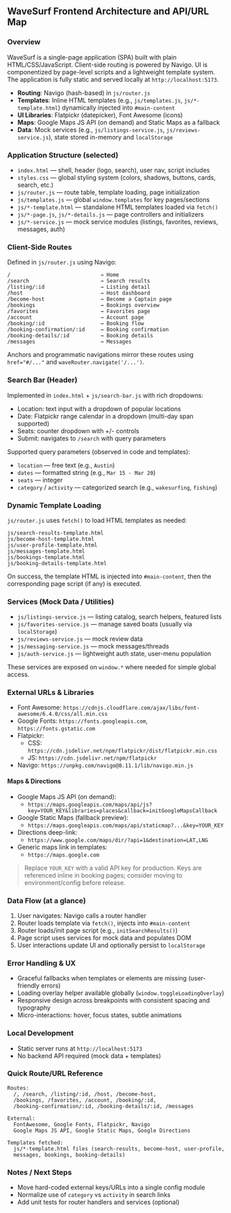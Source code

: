 ## WaveSurf Frontend Architecture and API/URL Map

### Overview
WaveSurf is a single-page application (SPA) built with plain HTML/CSS/JavaScript. Client-side routing is powered by Navigo. UI is componentized by page-level scripts and a lightweight template system. The application is fully static and served locally at `http://localhost:5173`.

- **Routing**: Navigo (hash-based) in `js/router.js`
- **Templates**: Inline HTML templates (e.g., `js/templates.js`, `js/*-template.html`) dynamically injected into `#main-content`
- **UI Libraries**: Flatpickr (datepicker), Font Awesome (icons)
- **Maps**: Google Maps JS API (on demand) and Static Maps as a fallback
- **Data**: Mock services (e.g., `js/listings-service.js`, `js/reviews-service.js`), state stored in-memory and `localStorage`

### Application Structure (selected)
- `index.html` — shell, header (logo, search), user nav, script includes
- `styles.css` — global styling system (colors, shadows, buttons, cards, search, etc.)
- `js/router.js` — route table, template loading, page initialization
- `js/templates.js` — global `window.templates` for key pages/sections
- `js/*-template.html` — standalone HTML templates loaded via `fetch()`
- `js/*-page.js`, `js/*-details.js` — page controllers and initializers
- `js/*-service.js` — mock service modules (listings, favorites, reviews, messages, auth)

### Client-Side Routes
Defined in `js/router.js` using Navigo:

```
/                             → Home
/search                       → Search results
/listing/:id                  → Listing detail
/host                         → Host dashboard
/become-host                  → Become a Captain page
/bookings                     → Bookings overview
/favorites                    → Favorites page
/account                      → Account page
/booking/:id                  → Booking flow
/booking-confirmation/:id     → Booking confirmation
/booking-details/:id          → Booking details
/messages                     → Messages
```

Anchors and programmatic navigations mirror these routes using `href="#/..."` and `waveRouter.navigate('/...')`.

### Search Bar (Header)
Implemented in `index.html` + `js/search-bar.js` with rich dropdowns:
- Location: text input with a dropdown of popular locations
- Date: Flatpickr range calendar in a dropdown (multi-day span supported)
- Seats: counter dropdown with +/- controls
- Submit: navigates to `/search` with query parameters

Supported query parameters (observed in code and templates):
- `location` — free text (e.g., `Austin`)
- `dates` — formatted string (e.g., `Mar 15 - Mar 20`)
- `seats` — integer
- `category` / `activity` — categorized search (e.g., `wakesurfing`, `fishing`)

### Dynamic Template Loading
`js/router.js` uses `fetch()` to load HTML templates as needed:

```
js/search-results-template.html
js/become-host-template.html
js/user-profile-template.html
js/messages-template.html
js/bookings-template.html
js/booking-details-template.html
```

On success, the template HTML is injected into `#main-content`, then the corresponding page script (if any) is executed.

### Services (Mock Data / Utilities)
- `js/listings-service.js` — listing catalog, search helpers, featured lists
- `js/favorites-service.js` — manage saved boats (usually via `localStorage`)
- `js/reviews-service.js` — mock review data
- `js/messaging-service.js` — mock messages/threads
- `js/auth-service.js` — lightweight auth state, user-menu population

These services are exposed on `window.*` where needed for simple global access.

### External URLs & Libraries
- Font Awesome: `https://cdnjs.cloudflare.com/ajax/libs/font-awesome/6.4.0/css/all.min.css`
- Google Fonts: `https://fonts.googleapis.com`, `https://fonts.gstatic.com`
- Flatpickr:
  - CSS: `https://cdn.jsdelivr.net/npm/flatpickr/dist/flatpickr.min.css`
  - JS:  `https://cdn.jsdelivr.net/npm/flatpickr`
- Navigo: `https://unpkg.com/navigo@8.11.1/lib/navigo.min.js`

#### Maps & Directions
- Google Maps JS API (on demand):
  - `https://maps.googleapis.com/maps/api/js?key=YOUR_KEY&libraries=places&callback=initGoogleMapsCallback`
- Google Static Maps (fallback preview):
  - `https://maps.googleapis.com/maps/api/staticmap?...&key=YOUR_KEY`
- Directions deep-link:
  - `https://www.google.com/maps/dir/?api=1&destination=LAT,LNG`
- Generic maps link in templates:
  - `https://maps.google.com`

> Replace `YOUR_KEY` with a valid API key for production. Keys are referenced inline in booking pages; consider moving to environment/config before release.

### Data Flow (at a glance)
1. User navigates: Navigo calls a router handler
2. Router loads template via `fetch()`, injects into `#main-content`
3. Router loads/init page script (e.g., `initSearchResults()`)
4. Page script uses services for mock data and populates DOM
5. User interactions update UI and optionally persist to `localStorage`

### Error Handling & UX
- Graceful fallbacks when templates or elements are missing (user-friendly errors)
- Loading overlay helper available globally (`window.toggleLoadingOverlay`)
- Responsive design across breakpoints with consistent spacing and typography
- Micro-interactions: hover, focus states, subtle animations

### Local Development
- Static server runs at `http://localhost:5173`
- No backend API required (mock data + templates)

### Quick Route/URL Reference
```
Routes:
  /, /search, /listing/:id, /host, /become-host,
  /bookings, /favorites, /account, /booking/:id,
  /booking-confirmation/:id, /booking-details/:id, /messages

External:
  FontAwesome, Google Fonts, Flatpickr, Navigo
  Google Maps JS API, Google Static Maps, Google Directions

Templates fetched:
  js/*-template.html files (search-results, become-host, user-profile,
  messages, bookings, booking-details)
```

### Notes / Next Steps
- Move hard-coded external keys/URLs into a single config module
- Normalize use of `category` vs `activity` in search links
- Add unit tests for router handlers and services (optional)


